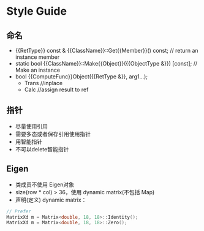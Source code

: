 # Style Guide

## 命名

- {{RetType}} const & {{ClassName}}::Get{{Member}}() const;  // return an instance member
- static bool {{ClassName}}::Make{{Object}}({{ObjectType &}}) \[const\]; // Make an instance
- bool {{ComputeFunc}}Object({{RetType &}}, arg1...);
  - Trans //inplace
  - Calc //assign result to ref

## 指针

- 尽量使用引用
- 需要多态或者保存引用使用指针
- 用智能指针
- 不可以delete智能指针

## Eigen

- 类成员不使用 Eigen对象
- size(row * col) > 36，使用 dynamic matrix(不包括 Map)
- 声明(定义) dynamic matrix：
```cpp
// Prefer
MatrixXd m = Matrix<double, 18, 18>::Identity();
MatrixXd m = Matrix<double, 18, 18>::Zero();
```
